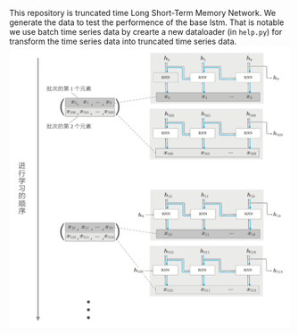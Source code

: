 This repository is truncated time Long Short-Term Memory Network. We generate the data to test the performence of the base lstm. That is notable we use batch time series data by crearte a new dataloader (in `help.py`) for transform the time series data into truncated time series data. 
![trucated_timelstm](Presentation_picture/trucated_timelstm.png)